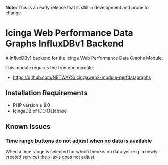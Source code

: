 **Note:** This is an early release that is still in development and prone to change

# Icinga Web Performance Data Graphs InfluxDBv1 Backend

A InfluxDBv1 backend for the Icinga Web Performance Data Graphs Module.

This module requires the frontend module:

- https://github.com/NETWAYS/icingaweb2-module-perfdatagraphs

## Installation Requirements

* PHP version ≥ 8.0
* IcingaDB or IDO Database

## Known Issues

### Time range buttons do not adjust when no data is available

When a time range is selected for which there is no data yet
(e.g. a newly created service) the x-axis does not adjust.

